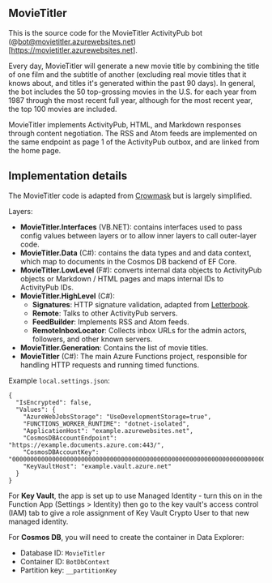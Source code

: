﻿MovieTitler
-----------

This is the source code for the MovieTitler ActivityPub bot
(@bot@movietitler.azurewebsites.net)[https://movietitler.azurewebsites.net].

Every day, MovieTitler will generate a new movie title by combining the title
of one film and the subtitle of another (excluding real movie titles that it
knows about, and titles it's generated within the past 90 days). In general,
the bot includes the 50 top-grossing movies in the U.S. for each year from
1987 through the most recent full year, although for the most recent year, the
top 100 movies are included.

MovieTitler implements ActivityPub, HTML, and Markdown responses through
content negotiation. The RSS and Atom feeds are implemented on the same
endpoint as page 1 of the ActivityPub outbox, and are linked from the home
page.

## Implementation details

The MovieTitler code is adapted from [Crowmask](https://github.com/IsaacSchemm/Crowmask/)
but is largely simplified.

Layers:

* **MovieTitler.Interfaces** (VB.NET): contains interfaces used to pass config
  values between layers or to allow inner layers to call outer-layer code.
* **MovieTitler.Data** (C#): contains the data types and and data context, which
  map to documents in the Cosmos DB backend of EF Core.
* **MovieTitler.LowLevel** (F#): converts internal data objects to ActivityPub
  objects or Markdown / HTML pages and maps internal IDs to ActivityPub IDs.
* **MovieTitler.HighLevel** (C#):
    * **Signatures**: HTTP signature validation, adapted from
      [Letterbook](https://github.com/Letterbook/Letterbook).
    * **Remote**: Talks to other ActivityPub servers.
    * **FeedBuilder**: Implements RSS and Atom feeds.
    * **RemoteInboxLocator**: Collects inbox URLs for the admin actors,
      followers, and other known servers.
* **MovieTitler.Generation**: Contains the list of movie titles.
* **MovieTitler** (C#): The main Azure Functions project, responsible for
  handling HTTP requests and running timed functions.

Example `local.settings.json`:

    {
      "IsEncrypted": false,
      "Values": {
        "AzureWebJobsStorage": "UseDevelopmentStorage=true",
        "FUNCTIONS_WORKER_RUNTIME": "dotnet-isolated",
        "ApplicationHost": "example.azurewebsites.net",
        "CosmosDBAccountEndpoint": "https://example.documents.azure.com:443/",
        "CosmosDBAccountKey": "00000000000000000000000000000000000000000000000000000000000000000000000000000000000000==",
        "KeyVaultHost": "example.vault.azure.net"
      }
    }

For **Key Vault**, the app is set up to use Managed Identity - turn this on in
the Function App (Settings > Identity) then go to the key vault's access
control (IAM) tab to give a role assignment of Key Vault Crypto User to that
new managed identity.

For **Cosmos DB**, you will need to create the container in Data Explorer:

* Database ID: `MovieTitler`
* Container ID: `BotDbContext`
* Partition key: `__partitionKey`
